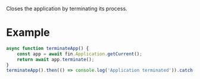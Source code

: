 Closes the application by terminating its process.
# Example
```js
async function terminateApp() {
    const app = await fin.Application.getCurrent();
    return await app.terminate();
}
terminateApp().then(() => console.log('Application terminated')).catch(err => console.log(err));
```
